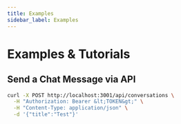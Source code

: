 ```yaml
---
title: Examples
sidebar_label: Examples
---
```


# Examples & Tutorials

## Send a Chat Message via API

```bash
curl -X POST http://localhost:3001/api/conversations \
  -H "Authorization: Bearer &lt;TOKEN&gt;" \
  -H "Content-Type: application/json" \
  -d '{"title":"Test"}'
```
